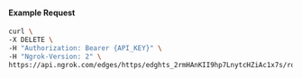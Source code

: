 <!-- Code generated for API Clients. DO NOT EDIT. -->
#### Example Request
```bash
curl \
-X DELETE \
-H "Authorization: Bearer {API_KEY}" \
-H "Ngrok-Version: 2" \
https://api.ngrok.com/edges/https/edghts_2rmHAnKII9hp7LnytcHZiAc1x7s/routes/edghtsrt_2rmHAocV0Gx2ySapiqJ5budPV76/traffic_policy
